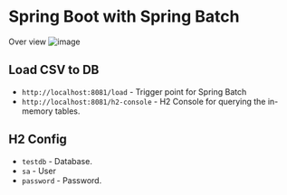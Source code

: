 # Spring Boot with Spring Batch
Over view 
![image](https://github.com/user-attachments/assets/509e9917-4bf1-43a1-9eef-1f99e9936d63)

## Load CSV to DB
- `http://localhost:8081/load` - Trigger point for Spring Batch
- `http://localhost:8081/h2-console` - H2 Console for querying the in-memory tables.

## H2 Config
- `testdb` - Database.
- `sa` - User
- `password` - Password.
